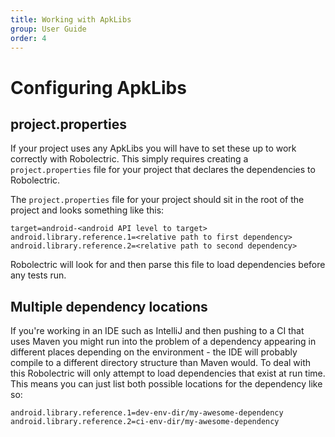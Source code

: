 ```yaml
---
title: Working with ApkLibs
group: User Guide
order: 4
---
```


# Configuring ApkLibs

## project.properties

If your project uses any ApkLibs you will have to set these up to work correctly with Robolectric. This
simply requires creating a `project.properties` file for your project that declares the dependencies to
Robolectric.

The `project.properties` file for your project should sit in the root of the project and looks something like this:

```
target=android-<android API level to target>
android.library.reference.1=<relative path to first dependency>
android.library.reference.2=<relative path to second dependency>
```

Robolectric will look for and then parse this file to load dependencies before any tests run.

## Multiple dependency locations

If you're working in an IDE such as IntelliJ and then pushing to a CI that uses Maven you might run into
the problem of a dependency appearing in different places depending on the environment - the IDE will probably compile
to a different directory structure than Maven would. To deal with this
Robolectric will only attempt to load dependencies that exist at run time. This means you can just
list both possible locations for the dependency like so:

```
android.library.reference.1=dev-env-dir/my-awesome-dependency
android.library.reference.2=ci-env-dir/my-awesome-dependency
```